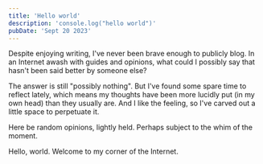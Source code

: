 ```yaml
---
title: 'Hello world'
description: 'console.log("hello world")'
pubDate: 'Sept 20 2023'
---
```


Despite enjoying writing, I've never been brave enough to publicly blog.
In an Internet awash with guides and opinions, what could I possibly say that hasn't been said better by someone else?

The answer is still "possibly nothing".
But I've found some spare time to reflect lately, which means my thoughts have been more lucidly put (in my own head) than they usually are.
And I like the feeling, so I've carved out a little space to perpetuate it.

Here be random opinions, lightly held.
Perhaps subject to the whim of the moment.

Hello, world.
Welcome to my corner of the Internet.
